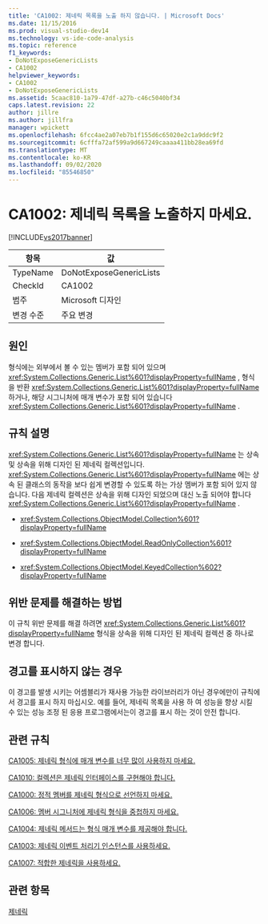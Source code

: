 ```yaml
---
title: 'CA1002: 제네릭 목록을 노출 하지 않습니다. | Microsoft Docs'
ms.date: 11/15/2016
ms.prod: visual-studio-dev14
ms.technology: vs-ide-code-analysis
ms.topic: reference
f1_keywords:
- DoNotExposeGenericLists
- CA1002
helpviewer_keywords:
- CA1002
- DoNotExposeGenericLists
ms.assetid: 5caac810-1a79-47df-a27b-c46c5040bf34
caps.latest.revision: 22
author: jillre
ms.author: jillfra
manager: wpickett
ms.openlocfilehash: 6fcc4ae2a07eb7b1f155d6c65020e2c1a9ddc9f2
ms.sourcegitcommit: 6cfffa72af599a9d667249caaaa411bb28ea69fd
ms.translationtype: MT
ms.contentlocale: ko-KR
ms.lasthandoff: 09/02/2020
ms.locfileid: "85546850"
---
```

# <a name="ca1002-do-not-expose-generic-lists"></a>CA1002: 제네릭 목록을 노출하지 마세요.
[!INCLUDE[vs2017banner](../includes/vs2017banner.md)]

|항목|값|
|-|-|
|TypeName|DoNotExposeGenericLists|
|CheckId|CA1002|
|범주|Microsoft 디자인|
|변경 수준|주요 변경|

## <a name="cause"></a>원인
 형식에는 외부에서 볼 수 있는 멤버가 포함 되어 있으며 <xref:System.Collections.Generic.List%601?displayProperty=fullName> , 형식을 반환 <xref:System.Collections.Generic.List%601?displayProperty=fullName> 하거나, 해당 시그니처에 매개 변수가 포함 되어 있습니다 <xref:System.Collections.Generic.List%601?displayProperty=fullName> .

## <a name="rule-description"></a>규칙 설명
 <xref:System.Collections.Generic.List%601?displayProperty=fullName> 는 상속 및 상속을 위해 디자인 된 제네릭 컬렉션입니다. <xref:System.Collections.Generic.List%601?displayProperty=fullName> 에는 상속 된 클래스의 동작을 보다 쉽게 변경할 수 있도록 하는 가상 멤버가 포함 되어 있지 않습니다. 다음 제네릭 컬렉션은 상속을 위해 디자인 되었으며 대신 노출 되어야 합니다 <xref:System.Collections.Generic.List%601?displayProperty=fullName> .

- <xref:System.Collections.ObjectModel.Collection%601?displayProperty=fullName>

- <xref:System.Collections.ObjectModel.ReadOnlyCollection%601?displayProperty=fullName>

- <xref:System.Collections.ObjectModel.KeyedCollection%602?displayProperty=fullName>

## <a name="how-to-fix-violations"></a>위반 문제를 해결하는 방법
 이 규칙 위반 문제를 해결 하려면 <xref:System.Collections.Generic.List%601?displayProperty=fullName> 형식을 상속을 위해 디자인 된 제네릭 컬렉션 중 하나로 변경 합니다.

## <a name="when-to-suppress-warnings"></a>경고를 표시하지 않는 경우
 이 경고를 발생 시키는 어셈블리가 재사용 가능한 라이브러리가 아닌 경우에만이 규칙에서 경고를 표시 하지 마십시오. 예를 들어, 제네릭 목록을 사용 하 여 성능을 향상 시킬 수 있는 성능 조정 된 응용 프로그램에서는이 경고를 표시 하는 것이 안전 합니다.

## <a name="related-rules"></a>관련 규칙
 [CA1005: 제네릭 형식에 매개 변수를 너무 많이 사용하지 마세요.](../code-quality/ca1005-avoid-excessive-parameters-on-generic-types.md)

 [CA1010: 컬렉션은 제네릭 인터페이스를 구현해야 합니다.](../code-quality/ca1010-collections-should-implement-generic-interface.md)

 [CA1000: 정적 멤버를 제네릭 형식으로 선언하지 마세요.](../code-quality/ca1000-do-not-declare-static-members-on-generic-types.md)

 [CA1006: 멤버 시그니처에 제네릭 형식을 중첩하지 마세요.](../code-quality/ca1006-do-not-nest-generic-types-in-member-signatures.md)

 [CA1004: 제네릭 메서드는 형식 매개 변수를 제공해야 합니다.](../code-quality/ca1004-generic-methods-should-provide-type-parameter.md)

 [CA1003: 제네릭 이벤트 처리기 인스턴스를 사용하세요.](../code-quality/ca1003-use-generic-event-handler-instances.md)

 [CA1007: 적합한 제네릭을 사용하세요.](../code-quality/ca1007-use-generics-where-appropriate.md)

## <a name="see-also"></a>관련 항목
 [제네릭](https://msdn.microsoft.com/library/75ea8509-a4ea-4e7a-a2b3-cf72482e9282)
